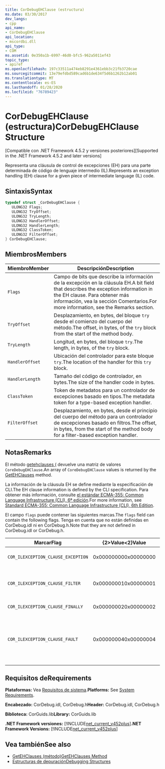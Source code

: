 ```yaml
---
title: CorDebugEHClause (estructura)
ms.date: 03/30/2017
dev_langs:
- cpp
api_name:
- CorDebugEHClause
api_location:
- mscordbi.dll
api_type:
- COM
ms.assetid: 0e350a1b-6997-46d0-bfc5-962a5011ef43
topic_type:
- apiref
ms.openlocfilehash: 197c33511a474eb8291e4361ebb3c21fb3720cae
ms.sourcegitcommit: 13e79efdbd589cad6b1de634f5d6b1262b12ab01
ms.translationtype: MT
ms.contentlocale: es-ES
ms.lasthandoff: 01/28/2020
ms.locfileid: "76789423"
---
```

# <a name="cordebugehclause-structure"></a><span data-ttu-id="1dc14-102">CorDebugEHClause (estructura)</span><span class="sxs-lookup"><span data-stu-id="1dc14-102">CorDebugEHClause Structure</span></span>
<span data-ttu-id="1dc14-103">[Compatible con .NET Framework 4.5.2 y versiones posteriores]</span><span class="sxs-lookup"><span data-stu-id="1dc14-103">[Supported in the .NET Framework 4.5.2 and later versions]</span></span>  
  
 <span data-ttu-id="1dc14-104">Representa una cláusula de control de excepciones (EH) para una parte determinada de código de lenguaje intermedio (IL).</span><span class="sxs-lookup"><span data-stu-id="1dc14-104">Represents an exception handling (EH) clause for a given piece of intermediate language (IL) code.</span></span>  
  
## <a name="syntax"></a><span data-ttu-id="1dc14-105">Sintaxis</span><span class="sxs-lookup"><span data-stu-id="1dc14-105">Syntax</span></span>  
  
```cpp
typedef struct _CorDebugEHClause {  
   ULONG32 Flags;  
   ULONG32 TryOffset;  
   ULONG32 TryLength;  
   ULONG32 HandlerOffset;  
   ULONG32 HandlerLength;  
   ULONG32 ClassToken;  
   ULONG32 FilterOffset;  
} CorDebugEHClause;  
```  
  
## <a name="members"></a><span data-ttu-id="1dc14-106">Miembros</span><span class="sxs-lookup"><span data-stu-id="1dc14-106">Members</span></span>  
  
|<span data-ttu-id="1dc14-107">Miembro</span><span class="sxs-lookup"><span data-stu-id="1dc14-107">Member</span></span>|<span data-ttu-id="1dc14-108">Descripción</span><span class="sxs-lookup"><span data-stu-id="1dc14-108">Description</span></span>|  
|------------|-----------------|  
|`Flags`|<span data-ttu-id="1dc14-109">Campo de bits que describe la información de la excepción en la cláusula EH.</span><span class="sxs-lookup"><span data-stu-id="1dc14-109">A bit field that describes the exception information in the EH clause.</span></span> <span data-ttu-id="1dc14-110">Para obtener más información, vea la sección Comentarios.</span><span class="sxs-lookup"><span data-stu-id="1dc14-110">For more information, see the Remarks section.</span></span>|  
|`TryOffset`|<span data-ttu-id="1dc14-111">Desplazamiento, en bytes, del bloque `try` desde el comienzo del cuerpo del método.</span><span class="sxs-lookup"><span data-stu-id="1dc14-111">The offset, in bytes, of the `try` block from the start of the method body.</span></span>|  
|`TryLength`|<span data-ttu-id="1dc14-112">Longitud, en bytes, del bloque `try`.</span><span class="sxs-lookup"><span data-stu-id="1dc14-112">The length, in bytes, of the `try` block.</span></span>|  
|`HandlerOffset`|<span data-ttu-id="1dc14-113">Ubicación del controlador para este bloque `try`.</span><span class="sxs-lookup"><span data-stu-id="1dc14-113">The location of the handler for this `try` block.</span></span>|  
|`HandlerLength`|<span data-ttu-id="1dc14-114">Tamaño del código de controlador, en bytes.</span><span class="sxs-lookup"><span data-stu-id="1dc14-114">The size of the handler code in bytes.</span></span>|  
|`ClassToken`|<span data-ttu-id="1dc14-115">Token de metadatos para un controlador de excepciones basado en tipos.</span><span class="sxs-lookup"><span data-stu-id="1dc14-115">The metadata token for a type-based exception handler.</span></span>|  
|`FilterOffset`|<span data-ttu-id="1dc14-116">Desplazamiento, en bytes, desde el principio del cuerpo del método para un controlador de excepciones basado en filtros.</span><span class="sxs-lookup"><span data-stu-id="1dc14-116">The offset, in bytes, from the start of the method body for a filter-based exception handler.</span></span>|  
  
## <a name="remarks"></a><span data-ttu-id="1dc14-117">Notas</span><span class="sxs-lookup"><span data-stu-id="1dc14-117">Remarks</span></span>  
 <span data-ttu-id="1dc14-118">El método [getehclauses (](icordebugilcode-getehclauses-method.md) devuelve una matriz de valores `CoreDebugEHClause`.</span><span class="sxs-lookup"><span data-stu-id="1dc14-118">An array of `CoreDebugEHClause` values is returned by the [GetEHClauses](icordebugilcode-getehclauses-method.md) method.</span></span>  
  
 <span data-ttu-id="1dc14-119">La información de la cláusula EH se define mediante la especificación de CLI.</span><span class="sxs-lookup"><span data-stu-id="1dc14-119">The EH clause information is defined by the CLI specification.</span></span> <span data-ttu-id="1dc14-120">Para obtener más información, consulte [el estándar ECMA-355: Common Language Infrastructure (CLI), 6ª edición](https://www.ecma-international.org/publications/standards/Ecma-335.htm).</span><span class="sxs-lookup"><span data-stu-id="1dc14-120">For more information, see [Standard ECMA-355: Common Language Infrastructure (CLI), 6th Edition](https://www.ecma-international.org/publications/standards/Ecma-335.htm).</span></span>  
  
 <span data-ttu-id="1dc14-121">El campo `flags` puede contener las siguientes marcas.</span><span class="sxs-lookup"><span data-stu-id="1dc14-121">The `flags` field can contain the following flags.</span></span> <span data-ttu-id="1dc14-122">Tenga en cuenta que no están definidas en CorDebug.idl ni en CorDebug.h.</span><span class="sxs-lookup"><span data-stu-id="1dc14-122">Note that they are not defined in CorDebug.idl or CorDebug.h.</span></span>  
  
|<span data-ttu-id="1dc14-123">Marcar</span><span class="sxs-lookup"><span data-stu-id="1dc14-123">Flag</span></span>|<span data-ttu-id="1dc14-124">{2&gt;Value&lt;2}</span><span class="sxs-lookup"><span data-stu-id="1dc14-124">Value</span></span>|<span data-ttu-id="1dc14-125">Descripción</span><span class="sxs-lookup"><span data-stu-id="1dc14-125">Description</span></span>|  
|----------|-----------|-----------------|  
|`COR_ILEXCEPTION_CLAUSE_EXCEPTION`|<span data-ttu-id="1dc14-126">0x00000000</span><span class="sxs-lookup"><span data-stu-id="1dc14-126">0x00000000</span></span>|<span data-ttu-id="1dc14-127">Cláusula de excepción tipada.</span><span class="sxs-lookup"><span data-stu-id="1dc14-127">A typed exception clause.</span></span>|  
|`COR_ILEXCEPTION_CLAUSE_FILTER`|<span data-ttu-id="1dc14-128">0x00000001</span><span class="sxs-lookup"><span data-stu-id="1dc14-128">0x00000001</span></span>|<span data-ttu-id="1dc14-129">Filtro de excepción y cláusula de controlador.</span><span class="sxs-lookup"><span data-stu-id="1dc14-129">An exception filter and handler clause.</span></span>|  
|`COR_ILEXCEPTION_CLAUSE_FINALLY`|<span data-ttu-id="1dc14-130">0x00000002</span><span class="sxs-lookup"><span data-stu-id="1dc14-130">0x00000002</span></span>|<span data-ttu-id="1dc14-131">Cláusula `finally`.</span><span class="sxs-lookup"><span data-stu-id="1dc14-131">A `finally` clause.</span></span>|  
|`COR_ILEXCEPTION_CLAUSE_FAULT`|<span data-ttu-id="1dc14-132">0x00000004</span><span class="sxs-lookup"><span data-stu-id="1dc14-132">0x00000004</span></span>|<span data-ttu-id="1dc14-133">Cláusula fault (cláusula `finally` a la que se llama solo cuando se inicia una excepción).</span><span class="sxs-lookup"><span data-stu-id="1dc14-133">A fault clause (a `finally` clause that is called only when an exception is thrown).</span></span>|  
  
## <a name="requirements"></a><span data-ttu-id="1dc14-134">Requisitos de</span><span class="sxs-lookup"><span data-stu-id="1dc14-134">Requirements</span></span>  
 <span data-ttu-id="1dc14-135">**Plataformas:** Vea [Requisitos de sistema](../../../../docs/framework/get-started/system-requirements.md).</span><span class="sxs-lookup"><span data-stu-id="1dc14-135">**Platforms:** See [System Requirements](../../../../docs/framework/get-started/system-requirements.md).</span></span>  
  
 <span data-ttu-id="1dc14-136">**Encabezado:** CorDebug.idl, CorDebug.h</span><span class="sxs-lookup"><span data-stu-id="1dc14-136">**Header:** CorDebug.idl, CorDebug.h</span></span>  
  
 <span data-ttu-id="1dc14-137">**Biblioteca:** CorGuids.lib</span><span class="sxs-lookup"><span data-stu-id="1dc14-137">**Library:** CorGuids.lib</span></span>  
  
 <span data-ttu-id="1dc14-138">**.NET Framework versiones:** [!INCLUDE[net_current_v452plus](../../../../includes/net-current-v452plus-md.md)]</span><span class="sxs-lookup"><span data-stu-id="1dc14-138">**.NET Framework Versions:** [!INCLUDE[net_current_v452plus](../../../../includes/net-current-v452plus-md.md)]</span></span>  
  
## <a name="see-also"></a><span data-ttu-id="1dc14-139">Vea también</span><span class="sxs-lookup"><span data-stu-id="1dc14-139">See also</span></span>

- [<span data-ttu-id="1dc14-140">GetEHClauses (método)</span><span class="sxs-lookup"><span data-stu-id="1dc14-140">GetEHClauses Method</span></span>](icordebugilcode-getehclauses-method.md)
- [<span data-ttu-id="1dc14-141">Estructuras de depuración</span><span class="sxs-lookup"><span data-stu-id="1dc14-141">Debugging Structures</span></span>](debugging-structures.md)
